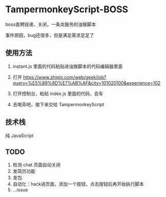 # TampermonkeyScript-BOSS
boss直聘投递、关闭，一条龙服务的油猴脚本

事件原因，bug还很多，但是满足需求足足了

## 使用方法

1. instant.js 里面的代码粘贴进油猴脚本的代码编辑器里面

2. 打开 https://www.zhipin.com/web/geek/job?query=%E5%89%8D%E7%AB%AF&city=101020100&experience=102

3. 打开控制台，粘贴 index.js 里面的代码，会车

4. 去喝茶吧，接下来交给 TampermonkeyScript



## 技术栈

纯 JavaScript


## TODO

1. 检测 chat 页面自动关闭
2. 发简历功能 
3. 发包
4. 自动化：hack进页面，添加一个按钮，点击按钮后再开始执行脚本
5. ...issue
